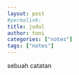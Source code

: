 ```yaml
---
layout: post
#permalink: 
title: judul
author: toni
categories: ["notes"]
tags: ["notes"]
---
```


sebuah catatan